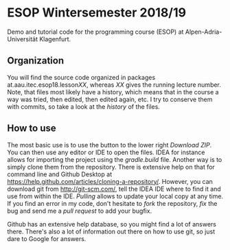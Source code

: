 # ESOP Wintersemester 2018/19
Demo and tutorial code for the programming course (ESOP) at Alpen-Adria-Universität Klagenfurt.

## Organization
You will find the source code organized in packages at.aau.itec.esop18.lesson*XX*, whereas _XX_ gives the running lecture number. Note, that files most likely have a history, which means that in the course a way was tried, then edited, then edited again, etc. I try to conserve them with commits, so take a look at the *history* of the files. 

## How to use
The most basic use is to use the button to the lower right *Download ZIP*. You can then use any editor or IDE to open the files. IDEA for instance allows for importing the project using the _gradle.build_ file. Another way is to simply clone them from the repository. There is extensive help on that for command line and Github Desktop at https://help.github.com/articles/cloning-a-repository/. However, you can download git from http://git-scm.com/, tell the IDEA IDE where to find it and use from within the IDE. *Pulling* allows to update your local copy at any time. If you find an error in my code, don't hesitate to *fork* the repository, *fix* the bug and send me a *pull request* to add your bugfix. 

Github has an extensive help database, so you might find a lot of answers there. There's also a lot of information out there on how to use git, so just dare to Google for answers.
